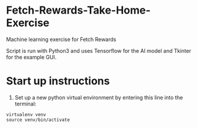 # Fetch-Rewards-Take-Home-Exercise
Machine learning exercise for Fetch Rewards


Script is run with Python3 and uses Tensorflow for the AI model and Tkinter for the example GUI.

# Start up instructions
  1) Set up a new python virtual environment by entering this line into the terminal: 

  ```shell
  virtualenv venv
  source venv/bin/activate
  ```  
